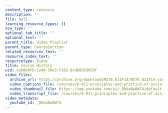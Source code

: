 ```yaml
---
content_type: resource
description: ''
file: null
learning_resource_types: []
ocw_type: ''
optional_tab_title: ''
optional_text: ''
parent_title: Video Playlist
parent_type: CourseSection
related_resources_text: ''
resource_index_text: ''
resourcetype: Video
title: Course History
uid: a16864fb-1240-56e3-f162-8cdb0d5db59f
video_files:
  archive_url: https://archive.org/download/MIT6.811F14/MIT6_811F14_course_history_300k.mp4
  video_captions_file: /courses/6-811-principles-and-practice-of-assistive-technology-fall-2014/c32d36c132e4541682ff14174bc483d4_DbUa8w0W74.vtt
  video_thumbnail_file: https://img.youtube.com/vi/_DbUa8w0W74/default.jpg
  video_transcript_file: /courses/6-811-principles-and-practice-of-assistive-technology-fall-2014/8ccc1eda762315871574c5e349584565_DbUa8w0W74.pdf
video_metadata:
  youtube_id: _DbUa8w0W74
---
```

